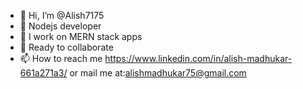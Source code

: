 - 👋 Hi, I’m @Alish7175
- 👀 Nodejs developer
- 🌱 I work on MERN stack apps
- 💞️ Ready to collaborate
- 📫 How to reach me https://www.linkedin.com/in/alish-madhukar-661a271a3/ or mail me at:alishmadhukar75@gmail.com

<!---
Alish7175/Alish7175 is a ✨ special ✨ repository because its `README.md` (this file) appears on your GitHub profile.
You can click the Preview link to take a look at your changes.
--->
